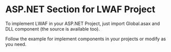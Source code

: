 # ASP.NET Section for LWAF Project

To implement LWAF in your ASP.NET Project, just import Global.asax and DLL component (the source is available too).

Follow the example for implement components in your projects or modify as you need.
